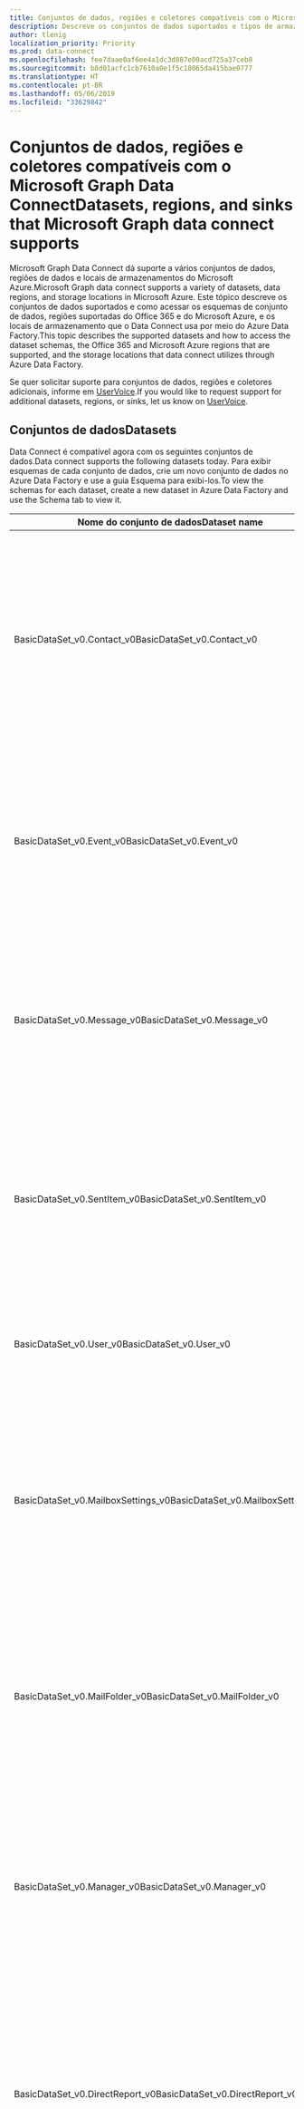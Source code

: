 ```yaml
---
title: Conjuntos de dados, regiões e coletores compatíveis com o Microsoft Graph Data Connect
description: Descreve os conjuntos de dados suportados e tipos de armazenamento de destino que podem ser usados com o Microsoft Graph Data Connect.
author: tlenig
localization_priority: Priority
ms.prod: data-connect
ms.openlocfilehash: fee7daae0af6ee4a1dc3d887e09acd725a37ceb8
ms.sourcegitcommit: b8d01acfc1cb7610a0e1f5c18065da415bae0777
ms.translationtype: HT
ms.contentlocale: pt-BR
ms.lasthandoff: 05/06/2019
ms.locfileid: "33629842"
---
```

# <a name="datasets-regions-and-sinks-that-microsoft-graph-data-connect-supports"></a><span data-ttu-id="0d003-103">Conjuntos de dados, regiões e coletores compatíveis com o Microsoft Graph Data Connect</span><span class="sxs-lookup"><span data-stu-id="0d003-103">Datasets, regions, and sinks that Microsoft Graph data connect supports</span></span>

<span data-ttu-id="0d003-104">Microsoft Graph Data Connect dá suporte a vários conjuntos de dados, regiões de dados e locais de armazenamentos do Microsoft Azure.</span><span class="sxs-lookup"><span data-stu-id="0d003-104">Microsoft Graph data connect supports a variety of datasets, data regions, and storage locations in Microsoft Azure.</span></span> <span data-ttu-id="0d003-105">Este tópico descreve os conjuntos de dados suportados e como acessar os esquemas de conjunto de dados, regiões suportadas do Office 365 e do Microsoft Azure, e os locais de armazenamento que o Data Connect usa por meio do Azure Data Factory.</span><span class="sxs-lookup"><span data-stu-id="0d003-105">This topic describes the supported datasets and how to access the dataset schemas, the Office 365 and Microsoft Azure regions that are supported, and the storage locations that data connect utilizes through Azure Data Factory.</span></span>

<span data-ttu-id="0d003-106">Se quer solicitar suporte para conjuntos de dados, regiões e coletores adicionais, informe em [UserVoice](https://microsoftgraph.uservoice.com/forums/920506-microsoft-graph-feature-requests?category_id=359581).</span><span class="sxs-lookup"><span data-stu-id="0d003-106">If you would like to request support for additional datasets, regions, or sinks, let us know on [UserVoice](https://microsoftgraph.uservoice.com/forums/920506-microsoft-graph-feature-requests?category_id=359581).</span></span>

## <a name="datasets"></a><span data-ttu-id="0d003-107">Conjuntos de dados</span><span class="sxs-lookup"><span data-stu-id="0d003-107">Datasets</span></span>

<span data-ttu-id="0d003-108">Data Connect é compatível agora com os seguintes conjuntos de dados.</span><span class="sxs-lookup"><span data-stu-id="0d003-108">Data connect supports the following datasets today.</span></span> <span data-ttu-id="0d003-109">Para exibir esquemas de cada conjunto de dados, crie um novo conjunto de dados no Azure Data Factory e use a guia Esquema para exibi-los.</span><span class="sxs-lookup"><span data-stu-id="0d003-109">To view the schemas for each dataset, create a new dataset in Azure Data Factory and use the Schema tab to view it.</span></span> 

|<span data-ttu-id="0d003-110">Nome do conjunto de dados</span><span class="sxs-lookup"><span data-stu-id="0d003-110">Dataset name</span></span>|<span data-ttu-id="0d003-111">Descrição</span><span class="sxs-lookup"><span data-stu-id="0d003-111">Description</span></span>|
|-------------|-----------|
|<span data-ttu-id="0d003-112">BasicDataSet_v0.Contact_v0</span><span class="sxs-lookup"><span data-stu-id="0d003-112">BasicDataSet_v0.Contact_v0</span></span>|<span data-ttu-id="0d003-113">Contém informações de contato do catálogo de endereços de cada usuário.</span><span class="sxs-lookup"><span data-stu-id="0d003-113">Contains contact information from each user's address book.</span></span> <span data-ttu-id="0d003-114">O esquema para esses entidades é semelhante ao [esquema de contatos pessoais do Microsoft Graph](https://developer.microsoft.com/pt-BR/graph/docs/api-reference/v1.0/resources/contact).</span><span class="sxs-lookup"><span data-stu-id="0d003-114">The schema for these entities resembles the [Microsoft Graph personal contacts schema](https://developer.microsoft.com/pt-BR/graph/docs/api-reference/v1.0/resources/contact).</span></span>| 
|<span data-ttu-id="0d003-115">BasicDataSet_v0.Event_v0</span><span class="sxs-lookup"><span data-stu-id="0d003-115">BasicDataSet_v0.Event_v0</span></span>|<span data-ttu-id="0d003-116">Contém os eventos do calendário de cada usuário.</span><span class="sxs-lookup"><span data-stu-id="0d003-116">Contains the events in each user's calendar.</span></span> <span data-ttu-id="0d003-117">O esquema para essas entidades é semelhante ao [esquema do calendário de eventos do Microsoft Graph](https://developer.microsoft.com/pt-BR/graph/docs/api-reference/v1.0/resources/event).</span><span class="sxs-lookup"><span data-stu-id="0d003-117">The schema for these entities resembles the [Microsoft Graph calendar events schema](https://developer.microsoft.com/pt-BR/graph/docs/api-reference/v1.0/resources/event).</span></span>| 
|<span data-ttu-id="0d003-118">BasicDataSet_v0.Message_v0</span><span class="sxs-lookup"><span data-stu-id="0d003-118">BasicDataSet_v0.Message_v0</span></span>|<span data-ttu-id="0d003-119">Contém a mensagem na caixa de correio de cada usuário.</span><span class="sxs-lookup"><span data-stu-id="0d003-119">Contains the message in each user's mailbox.</span></span> <span data-ttu-id="0d003-120">O esquema para essas entidades é semelhante ao [esquema de mensagens do Microsoft Graph](https://developer.microsoft.com/pt-BR/graph/docs/api-reference/v1.0/resources/message).</span><span class="sxs-lookup"><span data-stu-id="0d003-120">The schema for these entities resembles the [Microsoft Graph messages schema](https://developer.microsoft.com/pt-BR/graph/docs/api-reference/v1.0/resources/message).</span></span>| 
|<span data-ttu-id="0d003-121">BasicDataSet_v0.SentItem_v0</span><span class="sxs-lookup"><span data-stu-id="0d003-121">BasicDataSet_v0.SentItem_v0</span></span>|<span data-ttu-id="0d003-122">Contém as mensagens enviadas da caixa de correio de cada usuário.</span><span class="sxs-lookup"><span data-stu-id="0d003-122">Contains the messages sent from each user's mailbox.</span></span> <span data-ttu-id="0d003-123">O esquema para essas entidades é semelhante ao [esquema de mensagens do Microsoft Graph](https://developer.microsoft.com/pt-BR/graph/docs/api-reference/v1.0/resources/message).</span><span class="sxs-lookup"><span data-stu-id="0d003-123">The schema for these entities resembles the [Microsoft Graph messages schema](https://developer.microsoft.com/pt-BR/graph/docs/api-reference/v1.0/resources/message).</span></span>| 
|<span data-ttu-id="0d003-124">BasicDataSet_v0.User_v0</span><span class="sxs-lookup"><span data-stu-id="0d003-124">BasicDataSet_v0.User_v0</span></span>|<span data-ttu-id="0d003-125">Contém informações de usuário (NomeDeExibição, Nome UPN e assim por diante).</span><span class="sxs-lookup"><span data-stu-id="0d003-125">Contains user information (DisplayName, UserPrincipalName, and so on).</span></span>| 
|<span data-ttu-id="0d003-126">BasicDataSet_v0.MailboxSettings_v0</span><span class="sxs-lookup"><span data-stu-id="0d003-126">BasicDataSet_v0.MailboxSettings_v0</span></span>|<span data-ttu-id="0d003-127">Contém as configurações da caixa de correio de cada usuário.</span><span class="sxs-lookup"><span data-stu-id="0d003-127">Contains the mailbox settings of each user.</span></span> <span data-ttu-id="0d003-128">O esquema para essas entidades corresponde ao [esquema de configuração da caixa de correio do Microsoft Graph](https://docs.microsoft.com/en-us/graph/api/resources/mailboxsettings?view=graph-rest-1.0).</span><span class="sxs-lookup"><span data-stu-id="0d003-128">The schema for these entities corresponds to the [Microsoft Graph mailbox settings schema](https://docs.microsoft.com/en-us/graph/api/resources/mailboxsettings?view=graph-rest-1.0).</span></span>| 
|<span data-ttu-id="0d003-129">BasicDataSet_v0.MailFolder_v0</span><span class="sxs-lookup"><span data-stu-id="0d003-129">BasicDataSet_v0.MailFolder_v0</span></span>|<span data-ttu-id="0d003-130">Contém as pastas de email da caixa de correio de cada usuário.</span><span class="sxs-lookup"><span data-stu-id="0d003-130">Contains the mail folders from each user's mailbox.</span></span> <span data-ttu-id="0d003-131">O esquema para essas entidades corresponde ao [esquema das pastas de email do Microsoft Graph](https://developer.microsoft.com/pt-BR/graph/docs/api-reference/v1.0/resources/mailfolder).</span><span class="sxs-lookup"><span data-stu-id="0d003-131">The schema for these entities corresponds to the [Microsoft Graph mail folders schema](https://developer.microsoft.com/pt-BR/graph/docs/api-reference/v1.0/resources/mailfolder).</span></span>|
|<span data-ttu-id="0d003-132">BasicDataSet_v0.Manager_v0</span><span class="sxs-lookup"><span data-stu-id="0d003-132">BasicDataSet_v0.Manager_v0</span></span>|<span data-ttu-id="0d003-133">Contém as informações de usuário para o gerenciador de cada usuário.</span><span class="sxs-lookup"><span data-stu-id="0d003-133">Contains user information for the manager of each user.</span></span> <span data-ttu-id="0d003-134">O esquema para essas entidades corresponde ao [esquema do usuário do Microsoft Graph](https://developer.microsoft.com/pt-BR/graph/docs/api-reference/v1.0/resources/user).</span><span class="sxs-lookup"><span data-stu-id="0d003-134">The schema for these entities corresponds to [Microsoft Graph user schema](https://developer.microsoft.com/pt-BR/graph/docs/api-reference/v1.0/resources/user).</span></span>|
|<span data-ttu-id="0d003-135">BasicDataSet_v0.DirectReport_v0</span><span class="sxs-lookup"><span data-stu-id="0d003-135">BasicDataSet_v0.DirectReport_v0</span></span>|<span data-ttu-id="0d003-136">Contém informações de usuário sobre funcionários que se reportam diretamente a cada usuário.</span><span class="sxs-lookup"><span data-stu-id="0d003-136">Contains user information about the employees that directly report to each user.</span></span> <span data-ttu-id="0d003-137">O esquema para essas entidades corresponde ao [esquema do usuário do Microsoft Graph](https://developer.microsoft.com/pt-BR/graph/docs/api-reference/v1.0/resources/user).</span><span class="sxs-lookup"><span data-stu-id="0d003-137">The schema for these entities corresponds to the [Microsoft Graph user schema](https://developer.microsoft.com/pt-BR/graph/docs/api-reference/v1.0/resources/user).</span></span>|
|<span data-ttu-id="0d003-138">BasicDataSet_v0.CalendarView_v0</span><span class="sxs-lookup"><span data-stu-id="0d003-138">BasicDataSet_v0.CalendarView_v0</span></span>|<span data-ttu-id="0d003-139">O esquema para essas entidades corresponde ao [esquema do usuário do Microsoft Graph](https://developer.microsoft.com/pt-BR/graph/docs/api-reference/v1.0/resources/events).</span><span class="sxs-lookup"><span data-stu-id="0d003-139">Contains the events  The schema for these entities corresponds to the [Microsoft Graph user schema](https://developer.microsoft.com/pt-BR/graph/docs/api-reference/v1.0/resources/events).</span></span>|
|<span data-ttu-id="0d003-140">BasicDataSet_v0.User_v1</span><span class="sxs-lookup"><span data-stu-id="0d003-140">BasicDataSet_v0.User_v1</span></span>|<span data-ttu-id="0d003-141">Esta tabela contém informações do usuário.</span><span class="sxs-lookup"><span data-stu-id="0d003-141">This table contains user information.</span></span> <span data-ttu-id="0d003-142">O esquema para essas entidades corresponde ao [esquema do usuário do Microsoft Graph](https://developer.microsoft.com/pt-BR/graph/docs/api-reference/v1.0/resources/user).</span><span class="sxs-lookup"><span data-stu-id="0d003-142">The schema for these entities corresponds to the [Microsoft Graph user schema](https://developer.microsoft.com/pt-BR/graph/docs/api-reference/v1.0/resources/user).</span></span>|
|<span data-ttu-id="0d003-143">BasicDataSet_v0.Contact_v1</span><span class="sxs-lookup"><span data-stu-id="0d003-143">BasicDataSet_v0.Contact_v1</span></span>|<span data-ttu-id="0d003-144">Contém informações de contato do catálogo de endereços de cada usuário.</span><span class="sxs-lookup"><span data-stu-id="0d003-144">Contains contact information from each user's address book.</span></span> <span data-ttu-id="0d003-145">O esquema para esses entidades corresponde ao [esquema de contatos pessoais do Microsoft Graph](https://developer.microsoft.com/pt-BR/graph/docs/api-reference/v1.0/resources/contact).</span><span class="sxs-lookup"><span data-stu-id="0d003-145">The schema for these entities corresponds to the [Microsoft Graph personal contacts schema](https://developer.microsoft.com/pt-BR/graph/docs/api-reference/v1.0/resources/contact).</span></span>|
|<span data-ttu-id="0d003-146">BasicDataSet_v0.Event_v1</span><span class="sxs-lookup"><span data-stu-id="0d003-146">BasicDataSet_v0.Event_v1</span></span>|<span data-ttu-id="0d003-147">Contém os eventos do calendário de cada usuário.</span><span class="sxs-lookup"><span data-stu-id="0d003-147">Contains the events in each user's calendar.</span></span> <span data-ttu-id="0d003-148">O esquema para essas entidades corresponde ao [esquema do calendário de eventos do Microsoft Graph](https://developer.microsoft.com/pt-BR/graph/docs/api-reference/v1.0/resources/event).</span><span class="sxs-lookup"><span data-stu-id="0d003-148">The schema for these entities corresponds to the [Microsoft Graph calendar events schema](https://developer.microsoft.com/pt-BR/graph/docs/api-reference/v1.0/resources/event).</span></span>|
|<span data-ttu-id="0d003-149">BasicDataSet_v0.Message_v1</span><span class="sxs-lookup"><span data-stu-id="0d003-149">BasicDataSet_v0.Message_v1</span></span>|<span data-ttu-id="0d003-150">Contém a mensagem na caixa de correio de cada usuário.</span><span class="sxs-lookup"><span data-stu-id="0d003-150">Contains the message in each user's mailbox.</span></span> <span data-ttu-id="0d003-151">O esquema para essas entidades corresponde ao [esquema de mensagens do Microsoft Graph](https://developer.microsoft.com/pt-BR/graph/docs/api-reference/v1.0/resources/message).</span><span class="sxs-lookup"><span data-stu-id="0d003-151">The schema for these entities corresponds to the [Microsoft Graph messages schema](https://developer.microsoft.com/pt-BR/graph/docs/api-reference/v1.0/resources/message).</span></span>|
|<span data-ttu-id="0d003-152">BasicDataSet_v0.SentItem_v1</span><span class="sxs-lookup"><span data-stu-id="0d003-152">BasicDataSet_v0.SentItem_v1</span></span>|<span data-ttu-id="0d003-153">Contém a mensagem enviada da caixa de correio de cada usuário.</span><span class="sxs-lookup"><span data-stu-id="0d003-153">Contains the message sent from each user's mailbox.</span></span> <span data-ttu-id="0d003-154">O esquema para essas entidades corresponde ao [esquema de mensagens do Microsoft Graph](https://developer.microsoft.com/pt-BR/graph/docs/api-reference/v1.0/resources/message).</span><span class="sxs-lookup"><span data-stu-id="0d003-154">The schema for these entities corresponds to the [Microsoft Graph messages schema](https://developer.microsoft.com/pt-BR/graph/docs/api-reference/v1.0/resources/message).</span></span>|

## <a name="regions"></a><span data-ttu-id="0d003-155">Regiões</span><span class="sxs-lookup"><span data-stu-id="0d003-155">Regions</span></span>

<span data-ttu-id="0d003-156">Data Connect dá suporte para extração de dados de diversas regiões do Office 365.</span><span class="sxs-lookup"><span data-stu-id="0d003-156">Data connect supports extracting data from a variety of different Office 365 regions.</span></span> <span data-ttu-id="0d003-157">Para migrar os dados com sucesso do Data Center do Office 365 para seu armazenamento do Microsoft Azure, a instância do Azure Data Factory e o local de armazenamento do Azure devem mapear para uma região com suporte para o local dos dados do Office 365.</span><span class="sxs-lookup"><span data-stu-id="0d003-157">To successfully move data from the Office 365 data center into your Microsoft Azure storage, the Azure Data Factory instance and the Azure storage location must both map to a supported region for the location of the Office 365 data.</span></span> <span data-ttu-id="0d003-158">A tabela a seguir indica quais regiões do Office 365 têm suporte e as regiões do Azure correspondentes necessárias para a movimentação de dados.</span><span class="sxs-lookup"><span data-stu-id="0d003-158">The following table indicates which Office 365 regions are supported and the corresponding Azure regions required for data movement.</span></span> 

| <span data-ttu-id="0d003-159">Região do Office</span><span class="sxs-lookup"><span data-stu-id="0d003-159">Office region</span></span>                    | <span data-ttu-id="0d003-160">Região do Azure</span><span class="sxs-lookup"><span data-stu-id="0d003-160">Azure region</span></span>                                |
|----------------------------------|---------------------------------------------|
| <span data-ttu-id="0d003-161">**América do Norte**</span><span class="sxs-lookup"><span data-stu-id="0d003-161">**North America**</span></span>                | <span data-ttu-id="0d003-162">Leste dos EUA</span><span class="sxs-lookup"><span data-stu-id="0d003-162">East US</span></span><br/><span data-ttu-id="0d003-163">Leste 2 dos EUA</span><span class="sxs-lookup"><span data-stu-id="0d003-163">East US 2</span></span><br/><span data-ttu-id="0d003-164">Centro dos EUA</span><span class="sxs-lookup"><span data-stu-id="0d003-164">South Central US</span></span><br/><span data-ttu-id="0d003-165">Centro-Norte dos EUA</span><span class="sxs-lookup"><span data-stu-id="0d003-165">North Central US</span></span><br/><span data-ttu-id="0d003-166">Centro-Sul dos EUA</span><span class="sxs-lookup"><span data-stu-id="0d003-166">South Central US</span></span><br/><span data-ttu-id="0d003-167">Centro-Oeste dos EUA</span><span class="sxs-lookup"><span data-stu-id="0d003-167">West Central US</span></span><br/><span data-ttu-id="0d003-168">Oeste dos EUA</span><span class="sxs-lookup"><span data-stu-id="0d003-168">West US</span></span><br/><span data-ttu-id="0d003-169">Oeste 2 dos EUA</span><span class="sxs-lookup"><span data-stu-id="0d003-169">West US 2</span></span>|
| <span data-ttu-id="0d003-170">**Europa**</span><span class="sxs-lookup"><span data-stu-id="0d003-170">**Europe**</span></span>                       | <span data-ttu-id="0d003-171">Norte da Europa</span><span class="sxs-lookup"><span data-stu-id="0d003-171">North Europe</span></span><br/><span data-ttu-id="0d003-172">Europa Ocidental</span><span class="sxs-lookup"><span data-stu-id="0d003-172">West Europe</span></span>|
| <span data-ttu-id="0d003-173">**Ásia – Pacífico**</span><span class="sxs-lookup"><span data-stu-id="0d003-173">**Asia-Pacific**</span></span>                 | <span data-ttu-id="0d003-174">Leste da Ásia</span><span class="sxs-lookup"><span data-stu-id="0d003-174">East Asia</span></span><br/><span data-ttu-id="0d003-175">Sudeste da Ásia</span><span class="sxs-lookup"><span data-stu-id="0d003-175">Southeast Asia</span></span>|
| <span data-ttu-id="0d003-176">**Austrália**</span><span class="sxs-lookup"><span data-stu-id="0d003-176">**Australia**</span></span>                    | <span data-ttu-id="0d003-177">Leste da Austrália</span><span class="sxs-lookup"><span data-stu-id="0d003-177">Australia East</span></span><br/><span data-ttu-id="0d003-178">Sudeste da Austrália</span><span class="sxs-lookup"><span data-stu-id="0d003-178">Australia Southeast</span></span>|

## <a name="sinks"></a><span data-ttu-id="0d003-179">Coletores</span><span class="sxs-lookup"><span data-stu-id="0d003-179">Sinks</span></span>

<span data-ttu-id="0d003-180">Coletores são os locais de saída que o Data Factory usa para colocar os dados no armazenamento do Azure.</span><span class="sxs-lookup"><span data-stu-id="0d003-180">Sinks are the output location Data Factory uses to place data in Azure storage.</span></span> <span data-ttu-id="0d003-181">O Data Connect é compatível agora com os seguintes tipos de coletores:</span><span class="sxs-lookup"><span data-stu-id="0d003-181">Data connect supports the following sink storage types:</span></span>

- <span data-ttu-id="0d003-182">Azure Data Lake Storage Gen2 (ADLS Gen2)</span><span class="sxs-lookup"><span data-stu-id="0d003-182">Azure Data Lake Storage Gen 2</span></span>
- <span data-ttu-id="0d003-183">Armazenamento de Blob do Azure</span><span class="sxs-lookup"><span data-stu-id="0d003-183">Azure Blob Storage</span></span>
- <span data-ttu-id="0d003-184">Azure Data Lake Storage Gen1 (ADLS Gen1)</span><span class="sxs-lookup"><span data-stu-id="0d003-184">Azure Data Lake Storage Gen 1</span></span>

<span data-ttu-id="0d003-185">Os coletores possuem as seguintes características:</span><span class="sxs-lookup"><span data-stu-id="0d003-185">The following characteristics apply to sinks:</span></span> 

- <span data-ttu-id="0d003-186">Os arquivos de saída serão no formato Linhas JSON.</span><span class="sxs-lookup"><span data-stu-id="0d003-186">The output files will be of format JSON lines.</span></span> <span data-ttu-id="0d003-187">O formato de saída foi corrigido e não há suporte para modificar o formato de saída.</span><span class="sxs-lookup"><span data-stu-id="0d003-187">The output format is fixed and there is no support for modifying the format of the output.</span></span> <span data-ttu-id="0d003-188">No entanto, você pode usar o Azure Data Factory para copiar o resultado de um pipeline do Data Connect para outro mecanismo de armazenamento (como o Banco de Dados SQL do Azure).</span><span class="sxs-lookup"><span data-stu-id="0d003-188">However, you can use Azure Data Factory to copy the result of a data connect pipeline into another storage mechanism (such as Azure SQL DB).</span></span>
- <span data-ttu-id="0d003-189">A autenticação da entidade de serviço é o único mecanismo de autenticação com suporte para todos os tipos de coletores em uma atividade de cópia com o Office 365 como a origem.</span><span class="sxs-lookup"><span data-stu-id="0d003-189">Service Principal authentication is the only supported authentication mechanism for all sink types in a copy activity with Office 365 as the source.</span></span>
- <span data-ttu-id="0d003-190">Ao usar o Armazenamento de Blob do Azure como coletor, certifique-se de que o aplicativo tem acesso de Colaborador de Dados de Armazenamento de Blob para o local de Armazenamento de Blob do Azure.</span><span class="sxs-lookup"><span data-stu-id="0d003-190">When using Azure Storage Blob as the sink, you must ensure that your application has Storage Blob Data Contributor access to the Azure Storage Blob location.</span></span>

## <a name="next-steps"></a><span data-ttu-id="0d003-191">Próximos passos</span><span class="sxs-lookup"><span data-stu-id="0d003-191">Next Steps</span></span>

<span data-ttu-id="0d003-192">Para saber mais sobre como criar pipelines do Data Connect como parte do Azure Data Factory, confira a [documentação do conector do Office 365 do Azure Data Factory](https://docs.microsoft.com/pt-BR/azure/data-factory/connector-office-365).</span><span class="sxs-lookup"><span data-stu-id="0d003-192">For more information about how to create data connect pipelines as a part of an Azure Data Factory, see the [Azure Data Factory Office 365 connector documentation](https://docs.microsoft.com/pt-BR/azure/data-factory/connector-office-365).</span></span>  
